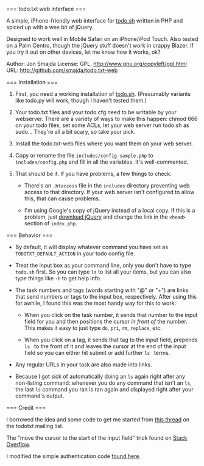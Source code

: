 === todo.txt web interface ===

A simple, iPhone-friendly web interface for [todo.sh](http://todotxt.com) written in PHP and spiced up with a wee bit of jQuery. 

Designed to work well in Mobile Safari on an iPhone/iPod Touch. Also tested on a Palm Centro, though the jQuery stuff doesn't work in crappy Blazer. If you try it out on other devices, let me know how it works, ok?

Author: Jon Smajda
License: GPL,  http://www.gnu.org/copyleft/gpl.html
URL: http://github.com/smajda/todo.txt-web


=== Installation ===

1. First, you need a working installation of [todo.sh](http://todotxt.com). (Presumably variants like todo.py will work, though I haven't tested them.) 

2. Your todo.txt files and your todo.cfg need to be writable by your webserver. There are a variety of ways to make this happen: chmod 666 on your todo files, set some ACLs, let your web server run todo.sh as sudo... They're all a bit scary, so take your pick.

3. Install the todo.txt-web files where you want them on your web server.

4. Copy or rename the file `includes/config-sample.php` to `includes/config.php` and fill in all the variables. It's well-commented.

5. That should be it. If you have problems, a few things to check:

    * There's an `.htaccess` file in the `includes` directory preventing web access to that directory. If your web server isn't configured to allow this, that can cause problems. 

    * I'm using Google's copy of jQuery instead of a local copy. If this is a problem, just [download jQuery](http://jquery.com/) and change the link in the `<head>` section of `index.php`.


=== Behavior ===

- By default, it will display whatever command you have set as `TODOTXT_DEFAULT_ACTION` in your todo config file. 

- Treat the input box as your command line, only you don't have to type `todo.sh` first. So you can type `ls` to list all your items, but you can also type things like `-h` to get help info.

- The task numbers and tags (words starting with "@" or "+") are links that send numbers or tags to the input box, respectively. After using this for awhile, I found this was the most handy way for this to work:

    * When you click on the task number, it sends that number to the input field for you and then positions the cursor _in front of_ the number. This makes it easy to just type `do`, `pri`, `rm`, `replace`, etc. 

    * When you click on a tag, it sends that tag to the input field, prepends `ls ` to the front of it and leaves the cursor at the end of the input field so you can either hit submit or add further `ls ` terms.

- Any regular URLs in your task are also made into links.

- Because I got sick of automatically doing an `ls` again right after any non-listing command: whenever you do any command that isn't an `ls`, the last `ls` command you ran is ran again and displayed right after your command's output. 


=== Credit ===

I borrowed the idea and some code to get me started from [this thread](http://tech.groups.yahoo.com/group/todotxt/message/1320) on the todotxt mailing list. 

The "move the cursor to the start of the input field" trick found on [Stack Overflow](http://stackoverflow.com/questions/499126/jquery-set-cursor-position-in-text-area).

I modified the simple authentication code [found here](http://www.legend.ws/blog/tips-tricks/php-authentication-login-script/).
